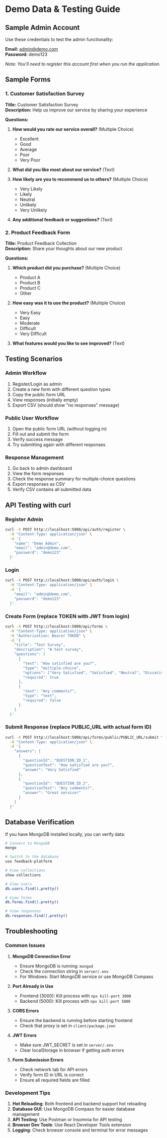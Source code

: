 # Demo Data & Testing Guide

## Sample Admin Account
Use these credentials to test the admin functionality:

**Email:** admin@demo.com  
**Password:** demo123

*Note: You'll need to register this account first when you run the application.*

## Sample Forms

### 1. Customer Satisfaction Survey
**Title:** Customer Satisfaction Survey  
**Description:** Help us improve our service by sharing your experience  

**Questions:**
1. **How would you rate our service overall?** (Multiple Choice)
   - Excellent
   - Good
   - Average
   - Poor
   - Very Poor

2. **What did you like most about our service?** (Text)

3. **How likely are you to recommend us to others?** (Multiple Choice)
   - Very Likely
   - Likely
   - Neutral
   - Unlikely
   - Very Unlikely

4. **Any additional feedback or suggestions?** (Text)

### 2. Product Feedback Form
**Title:** Product Feedback Collection  
**Description:** Share your thoughts about our new product  

**Questions:**
1. **Which product did you purchase?** (Multiple Choice)
   - Product A
   - Product B
   - Product C
   - Other

2. **How easy was it to use the product?** (Multiple Choice)
   - Very Easy
   - Easy
   - Moderate
   - Difficult
   - Very Difficult

3. **What features would you like to see improved?** (Text)

## Testing Scenarios

### Admin Workflow
1. Register/Login as admin
2. Create a new form with different question types
3. Copy the public form URL
4. View responses (initially empty)
5. Export CSV (should show "no responses" message)

### Public User Workflow
1. Open the public form URL (without logging in)
2. Fill out and submit the form
3. Verify success message
4. Try submitting again with different responses

### Response Management
1. Go back to admin dashboard
2. View the form responses
3. Check the response summary for multiple-choice questions
4. Export responses as CSV
5. Verify CSV contains all submitted data

## API Testing with curl

### Register Admin
```bash
curl -X POST http://localhost:5000/api/auth/register \
  -H "Content-Type: application/json" \
  -d '{
    "name": "Demo Admin",
    "email": "admin@demo.com",
    "password": "demo123"
  }'
```

### Login
```bash
curl -X POST http://localhost:5000/api/auth/login \
  -H "Content-Type: application/json" \
  -d '{
    "email": "admin@demo.com",
    "password": "demo123"
  }'
```

### Create Form (replace TOKEN with JWT from login)
```bash
curl -X POST http://localhost:5000/api/forms \
  -H "Content-Type: application/json" \
  -H "Authorization: Bearer TOKEN" \
  -d '{
    "title": "Test Survey",
    "description": "A test survey",
    "questions": [
      {
        "text": "How satisfied are you?",
        "type": "multiple-choice",
        "options": ["Very Satisfied", "Satisfied", "Neutral", "Dissatisfied"],
        "required": true
      },
      {
        "text": "Any comments?",
        "type": "text",
        "required": false
      }
    ]
  }'
```

### Submit Response (replace PUBLIC_URL with actual form ID)
```bash
curl -X POST http://localhost:5000/api/forms/public/PUBLIC_URL/submit \
  -H "Content-Type: application/json" \
  -d '{
    "answers": [
      {
        "questionId": "QUESTION_ID_1",
        "questionText": "How satisfied are you?",
        "answer": "Very Satisfied"
      },
      {
        "questionId": "QUESTION_ID_2",
        "questionText": "Any comments?",
        "answer": "Great service!"
      }
    ]
  }'
```

## Database Verification

If you have MongoDB installed locally, you can verify data:

```bash
# Connect to MongoDB
mongo

# Switch to the database
use feedback-platform

# View collections
show collections

# View users
db.users.find().pretty()

# View forms
db.forms.find().pretty()

# View responses
db.responses.find().pretty()
```

## Troubleshooting

### Common Issues

1. **MongoDB Connection Error**
   - Ensure MongoDB is running: `mongod`
   - Check the connection string in `server/.env`
   - For Windows: Start MongoDB service or use MongoDB Compass

2. **Port Already in Use**
   - Frontend (3000): Kill process with `npx kill-port 3000`
   - Backend (5000): Kill process with `npx kill-port 5000`

3. **CORS Errors**
   - Ensure the backend is running before starting frontend
   - Check that proxy is set in `client/package.json`

4. **JWT Errors**
   - Make sure JWT_SECRET is set in `server/.env`
   - Clear localStorage in browser if getting auth errors

5. **Form Submission Errors**
   - Check network tab for API errors
   - Verify form ID in URL is correct
   - Ensure all required fields are filled

### Development Tips

1. **Hot Reloading**: Both frontend and backend support hot reloading
2. **Database GUI**: Use MongoDB Compass for easier database management
3. **API Testing**: Use Postman or Insomnia for API testing
4. **Browser Dev Tools**: Use React Developer Tools extension
5. **Logging**: Check browser console and terminal for error messages
